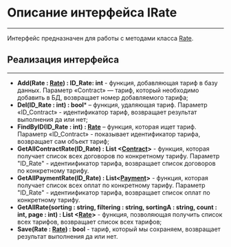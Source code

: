 # **Описание интерфейса IRate**
***
Интерфейс предназначен для работы с методами класса [Rate](https://github.com/prmxt/Insurance-company/blob/master/docs/Rate.md).
## Реализация интерфейса
***
+ **Add(Rate : [Rate](https://github.com/prmxt/Insurance-company/blob/master/docs/Rate.md)) : ID_Rate: int** - функция, добавляющая тариф в базу данных. Параметр «Contract» — тариф, который необходимо добавить в БД, возвращает номер добавляемого тарифа;
+ **Del(ID_Rate : int) : bool*** – функция, удаляющая тариф. Параметр «ID_Contract» - идентификатор тариф, возвращает результат выполнения да или нет;
+ **FindByID(ID_Rate : int) : [Rate](https://github.com/prmxt/Insurance-company/blob/master/docs/Rate.md)** – функция, которая ищет тариф. Параметр «ID_Contract» - показывает идентификатор тарифа, возвращает сам объект тариф;
+ **GetAllContractRate(ID_Rate) : List <[Contract](https://github.com/prmxt/Insurance-company/blob/master/docs/Contract.md)>** - функция, которая получает список всех договоров по конкретному тарифу. Параметр "ID_Rate" - идентиификатор тарифа, возвращает список договоров по конкретному тарифу.
+ **GetAllPaymentRate(ID_Rate) : List<[Payment](https://github.com/prmxt/Insurance-company/blob/master/docs/Payment.md)>** - функция, которая получает список всех оплат по конкретному тарифу. Параметр "ID_Rate" - идентиификатор тарифа, возвращает список оплат по конкретному тарифу.
+ **GetAllRate(sorting : string, filtering : string, sortingA : string, count : int, page : int) : List <[Rate](https://github.com/prmxt/Insurance-company/blob/master/docs/Rate.md)>** - функция, позволяющая получить список всех тарифов, возвращает список всех тарифов;
+ **Save(Rate : [Rate](https://github.com/prmxt/Insurance-company/blob/master/docs/Rate.md)) : bool** - тариф, который мы сохраняем, возвращает результат выполнения да или нет.
